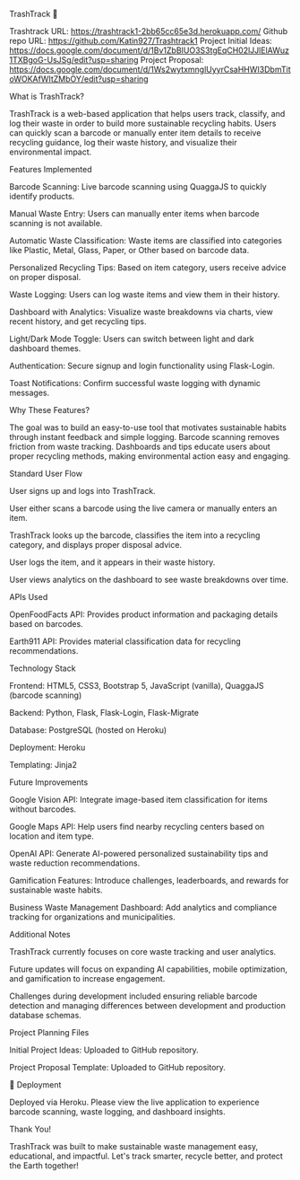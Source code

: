 TrashTrack 🌿

Trashtrack URL: https://trashtrack1-2bb65cc65e3d.herokuapp.com/
Github repo URL: https://github.com/Katin927/Trashtrack1 
Project Initial Ideas: https://docs.google.com/document/d/1Bv1ZbBIUO3S3tgEqCH02lJJlElAWuz1TXBgoG-UsJSg/edit?usp=sharing 
Project Proposal: https://docs.google.com/document/d/1Ws2wytxmnglUyyrCsaHHWI3DbmTitoWOKAfWItZMbOY/edit?usp=sharing 


What is TrashTrack?

TrashTrack is a web-based application that helps users track, classify, and log their waste in order to build more sustainable recycling habits. Users can quickly scan a barcode or manually enter item details to receive recycling guidance, log their waste history, and visualize their environmental impact.

Features Implemented

Barcode Scanning: Live barcode scanning using QuaggaJS to quickly identify products.

Manual Waste Entry: Users can manually enter items when barcode scanning is not available.

Automatic Waste Classification: Waste items are classified into categories like Plastic, Metal, Glass, Paper, or Other based on barcode data.

Personalized Recycling Tips: Based on item category, users receive advice on proper disposal.

Waste Logging: Users can log waste items and view them in their history.

Dashboard with Analytics: Visualize waste breakdowns via charts, view recent history, and get recycling tips.

Light/Dark Mode Toggle: Users can switch between light and dark dashboard themes.

Authentication: Secure signup and login functionality using Flask-Login.

Toast Notifications: Confirm successful waste logging with dynamic messages.

Why These Features?

The goal was to build an easy-to-use tool that motivates sustainable habits through instant feedback and simple logging. Barcode scanning removes friction from waste tracking. Dashboards and tips educate users about proper recycling methods, making environmental action easy and engaging.

Standard User Flow

User signs up and logs into TrashTrack.

User either scans a barcode using the live camera or manually enters an item.

TrashTrack looks up the barcode, classifies the item into a recycling category, and displays proper disposal advice.

User logs the item, and it appears in their waste history.

User views analytics on the dashboard to see waste breakdowns over time.

APIs Used

OpenFoodFacts API: Provides product information and packaging details based on barcodes.

Earth911 API: Provides material classification data for recycling recommendations.

Technology Stack

Frontend: HTML5, CSS3, Bootstrap 5, JavaScript (vanilla), QuaggaJS (barcode scanning)

Backend: Python, Flask, Flask-Login, Flask-Migrate

Database: PostgreSQL (hosted on Heroku)

Deployment: Heroku

Templating: Jinja2

Future Improvements

Google Vision API: Integrate image-based item classification for items without barcodes.

Google Maps API: Help users find nearby recycling centers based on location and item type.

OpenAI API: Generate AI-powered personalized sustainability tips and waste reduction recommendations.

Gamification Features: Introduce challenges, leaderboards, and rewards for sustainable waste habits.

Business Waste Management Dashboard: Add analytics and compliance tracking for organizations and municipalities.

Additional Notes

TrashTrack currently focuses on core waste tracking and user analytics.

Future updates will focus on expanding AI capabilities, mobile optimization, and gamification to increase engagement.

Challenges during development included ensuring reliable barcode detection and managing differences between development and production database schemas.

Project Planning Files

Initial Project Ideas: Uploaded to GitHub repository.

Project Proposal Template: Uploaded to GitHub repository.

🚀 Deployment

Deployed via Heroku.
Please view the live application to experience barcode scanning, waste logging, and dashboard insights.

Thank You!

TrashTrack was built to make sustainable waste management easy, educational, and impactful. Let's track smarter, recycle better, and protect the Earth together! 
